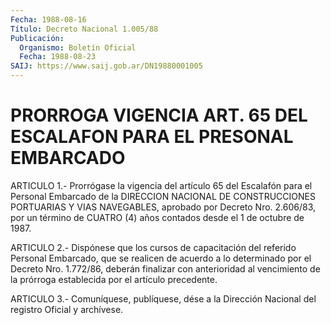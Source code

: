 ```yaml
---
Fecha: 1988-08-16
Título: Decreto Nacional 1.005/88
Publicación:
  Organismo: Boletín Oficial
  Fecha: 1988-08-23
SAIJ: https://www.saij.gob.ar/DN19880001005
---
```

# PRORROGA VIGENCIA ART. 65 DEL ESCALAFON PARA EL PRESONAL EMBARCADO

<a id="1"></a>
ARTICULO  1.-  Prorrógase  la  vigencia  del  artículo  65 del Escalafón  para  el Personal Embarcado de la DIRECCION NACIONAL  DE CONSTRUCCIONES PORTUARIAS  Y  VIAS NAVEGABLES, aprobado por Decreto Nro. 2.606/83, por un término de  CUATRO (4) años contados desde el 1 de octubre de 1987.

<a id="2"></a>
ARTICULO  2.-  Dispónese  que  los  cursos de capacitación del referido  Personal  Embarcado,  que se realicen  de  acuerdo  a  lo determinado  por el Decreto Nro. 1.772/86,  deberán  finalizar  con anterioridad al  vencimiento  de  la  prórroga  establecida  por el artículo precedente.

<a id="3"></a>
ARTICULO  3.-  Comuníquese,  publíquese,  dése  a la Dirección Nacional del registro Oficial y archívese.